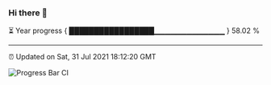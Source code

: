 ### Hi there 👋

⏳ Year progress { █████████████████▁▁▁▁▁▁▁▁▁▁▁▁▁ } 58.02 %

---

⏰ Updated on Sat, 31 Jul 2021 18:12:20 GMT

![Progress Bar CI](https://github.com/liununu/liununu/workflows/Progress%20Bar%20CI/badge.svg)
